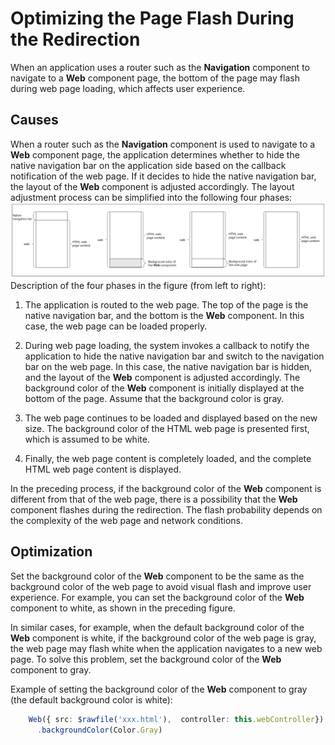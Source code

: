 # Optimizing the Page Flash During the Redirection
When an application uses a router such as the **Navigation** component to navigate to a **Web** component page, the bottom of the page may flash during web page loading, which affects user experience.

## Causes

When a router such as the **Navigation** component is used to navigate to a **Web** component page, the application determines whether to hide the native navigation bar on the application side based on the callback notification of the web page. If it decides to hide the native navigation bar, the layout of the **Web** component is adjusted accordingly. The layout adjustment process can be simplified into the following four phases:
![web-router-flash-optimization.png](figures/web-router-flash-optimization.png)
Description of the four phases in the figure (from left to right):

1. The application is routed to the web page. The top of the page is the native navigation bar, and the bottom is the **Web** component. In this case, the web page can be loaded properly.

2. During web page loading, the system invokes a callback to notify the application to hide the native navigation bar and switch to the navigation bar on the web page. In this case, the native navigation bar is hidden, and the layout of the **Web** component is adjusted accordingly. The background color of the **Web** component is initially displayed at the bottom of the page. Assume that the background color is gray.

3. The web page continues to be loaded and displayed based on the new size. The background color of the HTML web page is presented first, which is assumed to be white.

4. Finally, the web page content is completely loaded, and the complete HTML web page content is displayed.

In the preceding process, if the background color of the **Web** component is different from that of the web page, there is a possibility that the **Web** component flashes during the redirection. The flash probability depends on the complexity of the web page and network conditions.

## Optimization

Set the background color of the **Web** component to be the same as the background color of the web page to avoid visual flash and improve user experience. For example, you can set the background color of the **Web** component to white, as shown in the preceding figure.

In similar cases, for example, when the default background color of the **Web** component is white, if the background color of the web page is gray, the web page may flash white when the application navigates to a new web page. To solve this problem, set the background color of the **Web** component to gray.

Example of setting the background color of the **Web** component to gray (the default background color is white):
  ```ts
      Web({ src: $rawfile('xxx.html'),  controller: this.webController})
        .backgroundColor(Color.Gray)
  ```
